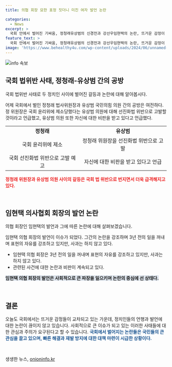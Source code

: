```yaml
---
title: 의협 회장 묘한 표정 짓더니 미친 여자 발언 논란

categories:
  - News
excerpt: >
  국회 안에서 벌어진 기싸움, 정청래유상범의 신경전과 강선우임현택의 논란, 뜨거운 감정이 끝나지 않는다. 초등학생들에게도 비유 당한 두 의원들의 말다툼, SNS 칭찬 영상과 논란의 주인공들 사이의 갈등 등 눈길을 끄는 국회 소식.
feature_text: >
  국회 안에서 벌어진 기싸움, 정청래유상범의 신경전과 강선우임현택의 논란, 뜨거운 감정이 끝나지 않는다. 초등학생들에게도 비유 당한 두 의원들의 말다툼, SNS 칭찬 영상과 논란의 주인공들 사이의 갈등 등 눈길을 끄는 국회 소식.
image: 'https://www.behealthy4u.com/wp-content/uploads/2024/06/unnamed-file.png'
---
```


<p><img src="https://www.behealthy4u.com/wp-content/uploads/2024/06/unnamed-file.png" alt="info 속보" /></p>

<h2 data-ke-size="size26">국회 법위반 사태, 정청래-유상범 간의 공방</h2>

<p>국회 법위반 사태로 두 정치인 사이에 벌어진 갈등과 논란에 대해 알아봅시다.</p>

<p data-ke-size="size16">어제 국회에서 벌인 정청래 법사위원장과 유상범 국민의힘 의원 간의 공방은 여전하다. 정 위원장은 국회 윤리위에 제소당했다는 유상범 의원에 대해 선진화법 위반으로 고발할 것이라고 언급했고, 유상범 의원 또한 자신에 대한 비판을 받고 있다고 언급했다.</p>

<table>
  <tr>
    <td style="text-align: center; height: 17px;"><b>정청래</b></td>
    <td style="text-align: center; height: 17px;"><b>유상범</b></td>
  </tr>
  <tr>
    <td style="text-align: center;">국회 윤리위에 제소</td>
    <td style="text-align: center;">정청래 위원장을 선진화법 위반으로 고발</td>
  </tr>
  <tr>
    <td style="text-align: center;">국회 선진화법 위반으로 고발 예고</td>
    <td style="text-align: center;">자신에 대한 비판을 받고 있다고 언급</td>
  </tr>
</table>

<p><b><span style="color: #ee2323;">정청래 위원장과 유상범 의원 사이의 갈등은 국회 법 위반으로 번지면서 더욱 급격해지고 있다.</span></b></p>

<p data-ke-size="size16">&nbsp;</p>

<h2 data-ke-size="size26">임현택 의사협회 회장의 발언 논란</h2>

<p>의협 회장인 임현택의 발언과 그에 따른 논란에 대해 살펴보겠습니다.</p>

<p data-ke-size="size16">임현택 의협 회장의 발언이 이슈가 되었다. 그간의 논란을 강조하며 3년 전의 일을 꺼내며 표현의 자유를 강조하고 있지만, 사과는 하지 않고 있다.</p>

<ul>
  <li>임현택 의협 회장은 3년 전의 일을 꺼내며 표현의 자유를 강조하고 있지만, 사과는 하지 않고 있다.</li>
  <li>관련된 사건에 대한 논란과 비판이 계속되고 있다.</li>
</ul>

<p><b><span style="background-color: #21538527;">임현택 의협 회장의 발언은 사회적으로 큰 파장을 일으키며 논란의 중심에 선 상태다.</span></b></p>

<p data-ke-size="size16">&nbsp;</p>

<h2 data-ke-size="size26">결론</h2>

<p>오늘도 국회에서는 뜨거운 감정들이 교차되고 있는 가운데, 정치인들의 언행과 발언에 대한 논란이 끊이지 않고 있습니다. 사회적으로 큰 이슈가 되고 있는 이러한 사태들에 대한 관심과 주의가 요구된다고 할 수 있습니다.
<b><span style="color: #1a5490;">국회에서 벌어지는 논란들은 국민들의 큰 관심을 끌고 있으며, 빠른 해결과 재발 방지에 대한 대책 마련이 시급한 상황이다.</span></b></p>

<p data-ke-size="size16">&nbsp;</p>
생생한 뉴스, <a href="https://onioninfo.kr" rel="dofollow">onioninfo.kr</a>



